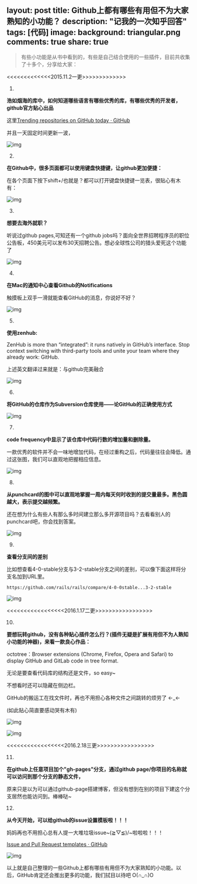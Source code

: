 layout: post
title: Github上都有哪些有用但不为大家熟知的小功能？
description: "记我的一次知乎回答"
tags: [代码]
image:
background: triangular.png
comments: true
share: true
---

>有些小功能是从书中看到的，有些是自己结合使用的一些插件，目前共收集了十多个，分享给大家：

<<<<<<<<<<<<<2015.11.2一更>>>>>>>>>>>>>

1.

**浩如烟海的库中，如何知道哪些语言有哪些优秀的库，有哪些优秀的开发者，github官方贴心出品**

这里[Trending repositories on GitHub today · GitHub](https://github.com/trending)

并且一天固定时间更新一波，

![img](https://pic4.zhimg.com/71a8eb9edfbbe0d65d9ad4d6069fb80f_b.png)


2.

**在Github中，很多页面都可以使用键盘快捷键，让github更加便捷：**

在各个页面下按下shift+/也就是？都可以打开键盘快捷键一览表，很贴心有木有：

![img](./images/article/2016-2-18/2.png)

3.

**想要去海外就职？**

听说过github pages,可知还有一个github jobs吗？面向全世界招聘程序员的职位公告板，450美元可以发布30天招聘公告。想必全球性公司的猎头爱死这个功能了

![img](./images/article/2016-2-18/3.png)

4.

**在Mac的通知中心查看Github的Notifications**

触摸板上双手一滑就能查看GitHub的消息，你说好不好？

![img](./images/article/2016-2-18/4.jpg)

5.

**使用zenhub:**

ZenHub is more than “integrated”: it runs natively in GitHub’s interface. Stop context switching with third-party tools and unite your team where they already work: GitHub.

上述英文翻译过来就是：与github完美融合

![img](./images/article/2016-2-18/5.png)

6.

**将GitHub的仓库作为Subversion仓库使用——论GitHub的正确使用方式**

![img](./images/article/2016-2-18/6.jpg)

7.

**code frequency中显示了该仓库中代码行数的增加量和删除量。**

一款优秀的软件并不会一味地增加代码，在经过重构之后，代码量往往会降低。通过这张图，我们可以直观地把握相应信息。

![img](./images/article/2016-2-18/7.png)

8.

**从punchcard的图中可以直观地掌握一周内每天何时收到的提交量最多。黑色圆越大，表示提交越频繁。**

还在想为什么有些人有那么多时间建立那么多开源项目吗？去看看别人的punchcard吧，你会找到答案。

![img](./images/article/2016-2-18/8.png)

9.

**查看分支间的差别**

比如想查看4-0-stable分支与3-2-stable分支之间的差别，可以像下面这样将分支名加到URL里。

```https://github.com/rails/rails/compare/4-0-0stable...3-2-stable```

![img](./images/article/2016-2-18/9.png)

<<<<<<<<<<<<<<<<<2016.1.17二更>>>>>>>>>>>>>>>>>

10.

**要想玩转github，没有各种贴心插件怎么行？(插件无疑是扩展有用但不为人熟知小功能的神器)，来看一款良心作品：**

octotree：Browser extensions (Chrome, Firefox, Opera and Safari) to display GitHub and GitLab code in tree format.

无论是要查看代码库的结构还是文件，so easy~

不想看时还可以隐藏在侧边栏。

GitHub的搬运工在找文件时，再也不用担心各种文件之间跳转的烦劳了 ←_←

(如此贴心简直要感动哭有木有)

![img](./images/article/2016-2-18/10.png)

![img](./images/article/2016-2-18/11.png)

<<<<<<<<<<<<<<<<<2016.2.18三更>>>>>>>>>>>>>>>>>

11.

**在github上任意项目加个"gh-pages"分支，通过github page/你项目的名称就可以访问到那个分支的静态文件，**

原来只是以为可以通过github-page搭建博客，但没有想到在别的项目下建这个分支居然也能访问到。棒棒哒~


12.

**从今天开始，可以给github的issue设置模板啦！！！**

妈妈再也不用担心总有人提一大堆垃圾issue~\(≧▽≦)/~啦啦啦！！！

[Issue and Pull Request templates · GitHub](https://github.com/blog/2111-issue-and-pull-request-templates)

![img](./images/article/2016-2-18/12.png)

以上就是自己整理的一些Github上都有哪些有用但不为大家熟知的小功能。以后，GitHub肯定还会推出更多的功能，我们拭目以待吧 O(∩_∩)O